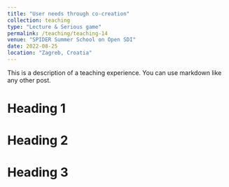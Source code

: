 ```yaml
---
title: "User needs through co-creation"
collection: teaching
type: "Lecture & Serious game"
permalink: /teaching/teaching-14
venue: "SPIDER Summer School on Open SDI"
date: 2022-08-25
location: "Zagreb, Croatia"
---
```


This is a description of a teaching experience. You can use markdown like any other post.

Heading 1
======

Heading 2
======

Heading 3
======
